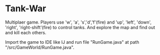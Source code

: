 # Tank-War

Multiplaer game. Players use 'w', 'a', 's','d','f'(fire) and 'up', 'left', 'down', 'right', 'right-shift'(fire) to control 
tanks. And explore the map and find out and kill each others.

Import the game to IDE like IJ and run file "RunGame.java" at path "/src/GameWorld/RunGame.java".
